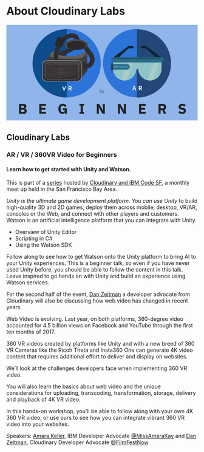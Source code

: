 # About Cloudinary Labs

![](.gitbook/assets/ar-vr-header.png)

## Cloudinary Labs

### AR / VR / 360VR Video for Beginners

#### Learn how to get started with Unity and Watson.

This is part of a [series](https://www.eventbrite.com/e/arvr-for-beginners-meetup-tickets-42659330205) hosted by [Cloudinary and IBM Code SF](https://www.eventbrite.com/d/ca--san-francisco/ibm-code-sf/), a monthly meet up held in the San Francisco Bay Area.

_Unity is the ultimate game development platform. You can use Unity_ to build high-quality 3D and 2D games, deploy them across mobile, desktop, VR/AR, consoles or the Web, and connect with other players and customers. Watson is an artificial intelligence platform that you can integrate with Unity.

* Overview of Unity Editor
* Scripting in C\#
* Using the Watson SDK

Follow along to see how to get Watson onto the Unity platform to bring AI to your Unity experiences. This is a beginner talk, so even if you have never used Unity before, you should be able to follow the content in this talk. Leave inspired to go hands on with Unity and build an experience using Watson services.

For the second half of the event, [Dan Zeitman](https://www.linkedin.com/in/dzeitman/) a developer advocate from Cloudinary will also be discussing how web video has changed in recent years.

Web Video is evolving. Last year, on both platforms, 360-degree video accounted for 4.5 billion views on Facebook and YouTube through the first ten months of 2017.

360 VR videos created by platforms like Unity and with a new breed of 360 VR Cameras like the Ricoh Theta and Insta360 One can generate 4K video content that requires additional effort to deliver and display on websites.

We’ll look at the challenges developers face when implementing 360 VR video.

You will also learn the basics about web video and the unique considerations for uploading, transcoding, transformation, storage, delivery and playback of 4K VR video.

In this hands-on workshop, you’ll be able to follow along with your own 4K 360 VR video, or use ours to see how you can integrate vibrant 360 VR video into your websites.

Speakers: [Amara Keller](https://www.linkedin.com/in/amara-keller-01676568/), IBM Developer Advocate [@MissAmaraKay](https://twitter.com/MissAmaraKay) and [Dan Zeitman](https://www.linkedin.com/in/dzeitman/), Cloudinary Developer Advocate [@FilmFestNow](https://twitter.com/FilmFestNow)

